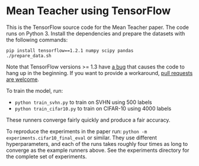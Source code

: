 # Mean Teacher using TensorFlow

This is the TensorFlow source code for the Mean Teacher paper. The code runs on Python 3. Install the dependencies and prepare the datasets with the following commands:

```
pip install tensorflow==1.2.1 numpy scipy pandas
./prepare_data.sh
```

Note that TensorFlow versions >= 1.3 have [a bug](https://github.com/tensorflow/tensorflow/issues/13351) that causes the code to hang up in the beginning. If you want to provide a workaround, [pull requests are welcome](../../../issues/1).

To train the model, run:

* `python train_svhn.py` to train on SVHN using 500 labels
* `python train_cifar10.py` to train on CIFAR-10 using 4000 labels

These runners converge fairly quickly and produce a fair accuracy.

To reproduce the experiments in the paper run: `python -m experiments.cifar10_final_eval` or similar.
They use different hyperparameters, and each of the runs takes roughly four times as long to converge as the example runners above.
See the experiments directory for the complete set of experiments.
